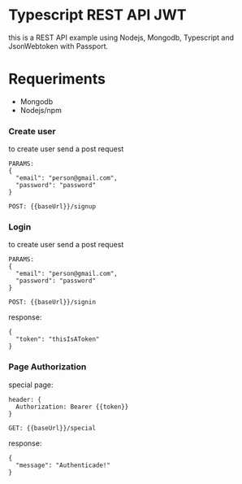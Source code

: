 # Typescript REST API JWT
this is a REST API example using Nodejs, Mongodb, Typescript and JsonWebtoken with Passport.

# Requeriments
* Mongodb
* Nodejs/npm

### Create user

to create user send a post request

```
PARAMS:
{
  "email": "person@gmail.com",
  "password": "password"
}

POST: {{baseUrl}}/signup
```

### Login

to create user send a post request

```
PARAMS:
{
  "email": "person@gmail.com",
  "password": "password"
}

POST: {{baseUrl}}/signin
```

response:
```
{
  "token": "thisIsAToken"
}
```

### Page Authorization

special page:
```
header: {
  Authorization: Bearer {{token}}
}

GET: {{baseUrl}}/special
```
response:
```
{
  "message": "Authenticade!"
}
```
